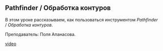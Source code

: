## Pathfinder / Обработка контуров

В этом уроке рассказываем, как пользоваться инструментом *Pathfinder* / *Обработка контуров*. 

Преподаватель: Поля Апанасова.

[video](https://player.softculture.cc/embed/PRT/PRT_54.18.09_L1-7_Pathfinder)